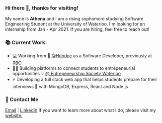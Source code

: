 ### Hi there 👋, thanks for visiting!
My name is **Athena** and I am a rising sophomore studying Software Engineering Student at the University of Waterloo.
I'm looking for an internship from Jan - Apr 2021. If you are hiring, feel free to reach out!

### 📚 Current Work:

- 💻 Working from 🏡 [@Hubdoc](https://www.hubdoc.com/) as a Software Developer, previously at RBC
- 👩‍💻 Building platforms to connect students to entrepeneurial opportunities 💡 [@ Entrepeneurship Society Waterloo](https://entsoc.ca/)
- ⚡ Developing a full stack web app that helps students prepare for their interviews 💼 with MongoDB, Express, React and Node.js

### 📧 Contact Me 
[Email](mailto:athenaparthenos2@gmail.com) | [LinkedIn](https://www.linkedin.com/in/athena-liu) 
If you want to learn more about what I do, please visit my [website.](http://athenalry.github.io/)
<!--
**athenalry/athenalry** is a ✨ _special_ ✨ repository because its `README.md` (this file) appears on your GitHub profile.
- 💭 Curious about NLP and have learned about the basics of Machine Learning on Coursera

Here are some ideas to get you started:

- 🔭 I’m currently working on ...
- 🌱 I’m currently learning ...
- 👯 I’m looking to collaborate on ...
- 🤔 I’m looking for help with ...
- 💬 Ask me about ...
- 📫 How to reach me: ...
- 😄 Pronouns: ...
- ⚡ Fun fact: ...
-->
